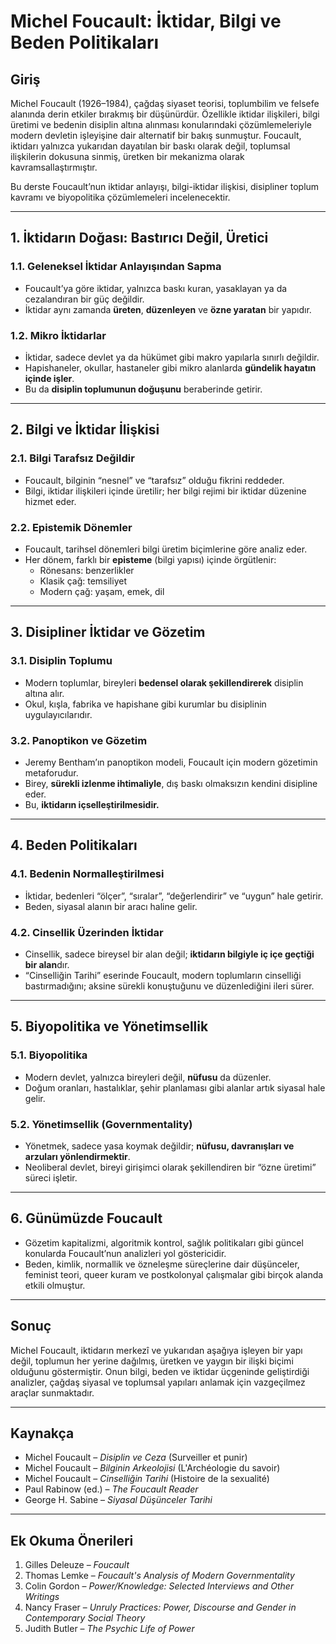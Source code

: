 # Michel Foucault: İktidar, Bilgi ve Beden Politikaları

## Giriş

Michel Foucault (1926–1984), çağdaş siyaset teorisi, toplumbilim ve felsefe alanında derin etkiler bırakmış bir düşünürdür. Özellikle iktidar ilişkileri, bilgi üretimi ve bedenin disiplin altına alınması konularındaki çözümlemeleriyle modern devletin işleyişine dair alternatif bir bakış sunmuştur. Foucault, iktidarı yalnızca yukarıdan dayatılan bir baskı olarak değil, toplumsal ilişkilerin dokusuna sinmiş, üretken bir mekanizma olarak kavramsallaştırmıştır.

Bu derste Foucault’nun iktidar anlayışı, bilgi-iktidar ilişkisi, disipliner toplum kavramı ve biyopolitika çözümlemeleri incelenecektir.

---

## 1. İktidarın Doğası: Bastırıcı Değil, Üretici

### 1.1. Geleneksel İktidar Anlayışından Sapma

- Foucault’ya göre iktidar, yalnızca baskı kuran, yasaklayan ya da cezalandıran bir güç değildir.
- İktidar aynı zamanda **üreten**, **düzenleyen** ve **özne yaratan** bir yapıdır.

### 1.2. Mikro İktidarlar

- İktidar, sadece devlet ya da hükümet gibi makro yapılarla sınırlı değildir.
- Hapishaneler, okullar, hastaneler gibi mikro alanlarda **gündelik hayatın içinde işler**.
- Bu da **disiplin toplumunun doğuşunu** beraberinde getirir.

---

## 2. Bilgi ve İktidar İlişkisi

### 2.1. Bilgi Tarafsız Değildir

- Foucault, bilginin “nesnel” ve “tarafsız” olduğu fikrini reddeder.
- Bilgi, iktidar ilişkileri içinde üretilir; her bilgi rejimi bir iktidar düzenine hizmet eder.

### 2.2. Epistemik Dönemler

- Foucault, tarihsel dönemleri bilgi üretim biçimlerine göre analiz eder.
- Her dönem, farklı bir **episteme** (bilgi yapısı) içinde örgütlenir:
  - Rönesans: benzerlikler
  - Klasik çağ: temsiliyet
  - Modern çağ: yaşam, emek, dil

---

## 3. Disipliner İktidar ve Gözetim

### 3.1. Disiplin Toplumu

- Modern toplumlar, bireyleri **bedensel olarak şekillendirerek** disiplin altına alır.
- Okul, kışla, fabrika ve hapishane gibi kurumlar bu disiplinin uygulayıcılarıdır.

### 3.2. Panoptikon ve Gözetim

- Jeremy Bentham’ın panoptikon modeli, Foucault için modern gözetimin metaforudur.
- Birey, **sürekli izlenme ihtimaliyle**, dış baskı olmaksızın kendini disipline eder.
- Bu, **iktidarın içselleştirilmesidir.**

---

## 4. Beden Politikaları

### 4.1. Bedenin Normalleştirilmesi

- İktidar, bedenleri “ölçer”, “sıralar”, “değerlendirir” ve “uygun” hale getirir.
- Beden, siyasal alanın bir aracı haline gelir.

### 4.2. Cinsellik Üzerinden İktidar

- Cinsellik, sadece bireysel bir alan değil; **iktidarın bilgiyle iç içe geçtiği bir alan**dır.
- “Cinselliğin Tarihi” eserinde Foucault, modern toplumların cinselliği bastırmadığını; aksine sürekli konuştuğunu ve düzenlediğini ileri sürer.

---

## 5. Biyopolitika ve Yönetimsellik

### 5.1. Biyopolitika

- Modern devlet, yalnızca bireyleri değil, **nüfusu** da düzenler.
- Doğum oranları, hastalıklar, şehir planlaması gibi alanlar artık siyasal hale gelir.

### 5.2. Yönetimsellik (Governmentality)

- Yönetmek, sadece yasa koymak değildir; **nüfusu, davranışları ve arzuları yönlendirmektir**.
- Neoliberal devlet, bireyi girişimci olarak şekillendiren bir “özne üretimi” süreci işletir.

---

## 6. Günümüzde Foucault

- Gözetim kapitalizmi, algoritmik kontrol, sağlık politikaları gibi güncel konularda Foucault’nun analizleri yol göstericidir.
- Beden, kimlik, normallik ve özneleşme süreçlerine dair düşünceler, feminist teori, queer kuram ve postkolonyal çalışmalar gibi birçok alanda etkili olmuştur.

---

## Sonuç

Michel Foucault, iktidarın merkezî ve yukarıdan aşağıya işleyen bir yapı değil, toplumun her yerine dağılmış, üretken ve yaygın bir ilişki biçimi olduğunu göstermiştir. Onun bilgi, beden ve iktidar üçgeninde geliştirdiği analizler, çağdaş siyasal ve toplumsal yapıları anlamak için vazgeçilmez araçlar sunmaktadır.

---

## Kaynakça

- Michel Foucault – _Disiplin ve Ceza_ (Surveiller et punir)
- Michel Foucault – _Bilginin Arkeolojisi_ (L'Archéologie du savoir)
- Michel Foucault – _Cinselliğin Tarihi_ (Histoire de la sexualité)
- Paul Rabinow (ed.) – _The Foucault Reader_
- George H. Sabine – _Siyasal Düşünceler Tarihi_

---

## Ek Okuma Önerileri

1. Gilles Deleuze – _Foucault_
2. Thomas Lemke – _Foucault's Analysis of Modern Governmentality_
3. Colin Gordon – _Power/Knowledge: Selected Interviews and Other Writings_
4. Nancy Fraser – _Unruly Practices: Power, Discourse and Gender in Contemporary Social Theory_
5. Judith Butler – _The Psychic Life of Power_
